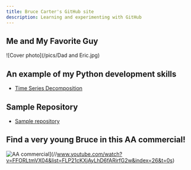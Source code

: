 ```yaml
---
title: Bruce Carter's GitHub site
description: Learning and experimenting with GitHub
---
```


## Me and My Favorite Guy

![Cover photo](/pics/Dad and Eric.jpg)

## An example of my Python development skills

- [Time Series Decomposition](/timeseries/index.md)

## Sample Repository

- [Sample repository](https://github.com/BACTx/sample)


## Find a very young Bruce in this AA commercial!

![AA commercial](https://img.youtube.com/vi/FFORLtmVX04/0.jpg)](//www.youtube.com/watch?v=FFORLtmVX04&list=FLP21cKXjAyLhD6fARirfG2w&index=26&t=0s)
